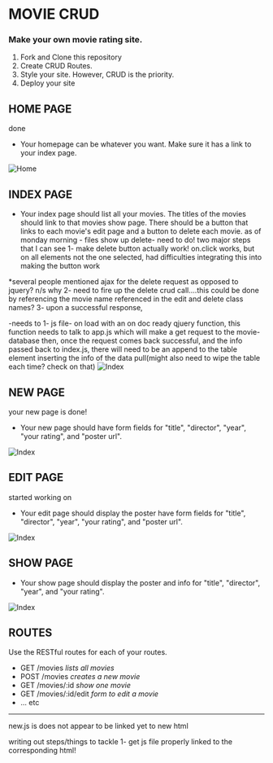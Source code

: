 # MOVIE CRUD

### Make your own movie rating site.

1. Fork and Clone this repository
1. Create CRUD Routes.
1. Style your site. However, CRUD is the priority.
1. Deploy your site

## HOME PAGE
done
- Your homepage can be whatever you want.  Make sure it has a link to your index page.

![Home](/mockups/home.png)

## INDEX PAGE

- Your index page should list all your movies.  The titles of the movies should link to that movies show page. There should be a button that links to each movie's edit page and a button to delete each movie.
as of monday morning - files show up
delete- need to do! two major steps that I can see
1- make delete button actually work! on.click works, but on all elements not the one selected, had difficulties integrating this into making the button work

*several people mentioned ajax for the delete request as opposed to jquery? n/s why
2- need to fire up the delete crud call....this could be done by referencing the movie name referenced in the edit and delete class names?
3- upon a successful response,



-needs to
1- js file- on load with an on doc ready qjuery function, this function needs to talk to app.js which will make a get request to the movie-database
then, once the request comes back successful, and the info passed back to index.js, there will need to be an append to the table element inserting the info of the data pull(might also need to wipe the table each time? check on that)
![Index](/mockups/index.png)

## NEW PAGE
your new page is done!
- Your new page should have form fields for "title", "director", "year", "your rating", and "poster url".

![Index](/mockups/new.png)

## EDIT PAGE
started working on 
- Your edit page should display the poster have form fields for "title", "director", "year", "your rating", and "poster url".

![Index](/mockups/edit.png)

## SHOW PAGE

- Your show page should display the poster and info for "title", "director", "year", and "your rating".

![Index](/mockups/show.png)


## ROUTES

Use the RESTful routes for each of your routes.

- GET /movies   _lists all movies_
- POST /movies  _creates a new movie_
- GET /movies/:id  _show one movie_
- GET /movies/:id/edit _form to edit a movie_
- ... etc

***********************************************
new.js is does not appear to be linked yet to new html

writing out steps/things to tackle
1- get js file properly linked to the corresponding html!
